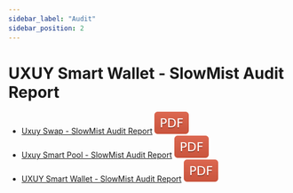 ```yaml
---
sidebar_label: "Audit"
sidebar_position: 2
---
```

# UXUY Smart Wallet - SlowMist Audit Report

- [Uxuy Swap - SlowMist Audit Report](/assets/security/SlowMist-Audit-Report-UXUY-Protocol-Phase2.pdf) ![pdf](/img/PDF-red.svg)
- [Uxuy Smart Pool - SlowMist Audit Report](/assets/security/UxuySmartPool-SlowMistAuditReport.pdf) ![pdf](/img/PDF-red.svg)
- [UXUY Smart Wallet - SlowMist Audit Report](/assets/security/UXUYSmartWallet-SlowMistAuditReport.pdf) ![pdf](/img/PDF-red.svg)
